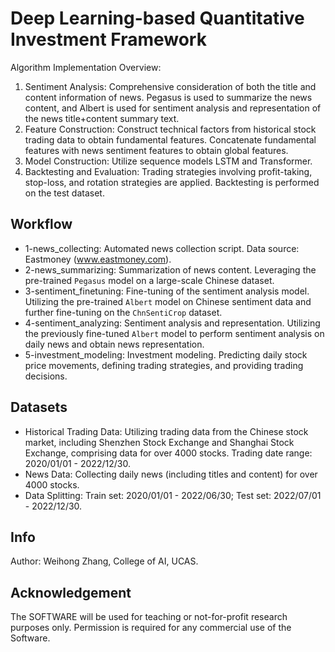 # Deep Learning-based Quantitative Investment Framework
Algorithm Implementation Overview:
1. Sentiment Analysis: Comprehensive consideration of both the title and content information of news. Pegasus is used to summarize the news content, and Albert is used for sentiment analysis and representation of the news title+content summary text.
2. Feature Construction: Construct technical factors from historical stock trading data to obtain fundamental features. Concatenate fundamental features with news sentiment features to obtain global features.
3. Model Construction: Utilize sequence models LSTM and Transformer.
4. Backtesting and Evaluation: Trading strategies involving profit-taking, stop-loss, and rotation strategies are applied. Backtesting is performed on the test dataset.

## Workflow
* 1-news_collecting: Automated news collection script. Data source: Eastmoney (www.eastmoney.com).
* 2-news_summarizing: Summarization of news content. Leveraging the pre-trained `Pegasus` model on a large-scale Chinese dataset.
* 3-sentiment_finetuning: Fine-tuning of the sentiment analysis model. Utilizing the pre-trained `Albert` model on Chinese sentiment data and further fine-tuning on the `ChnSentiCrop` dataset.
* 4-sentiment_analyzing: Sentiment analysis and representation. Utilizing the previously fine-tuned `Albert` model to perform sentiment analysis on daily news and obtain news representation.
* 5-investment_modeling: Investment modeling. Predicting daily stock price movements, defining trading strategies, and providing trading decisions.

## Datasets
* Historical Trading Data: Utilizing trading data from the Chinese stock market, including Shenzhen Stock Exchange and Shanghai Stock Exchange, comprising data for over 4000 stocks. Trading date range: 2020/01/01 - 2022/12/30.
* News Data: Collecting daily news (including titles and content) for over 4000 stocks.
* Data Splitting: Train set: 2020/01/01 - 2022/06/30; Test set: 2022/07/01 - 2022/12/30.

## Info
Author: Weihong Zhang, College of AI, UCAS.

## Acknowledgement
The SOFTWARE will be used for teaching or not-for-profit research purposes only. Permission is required for any commercial use of the Software.
